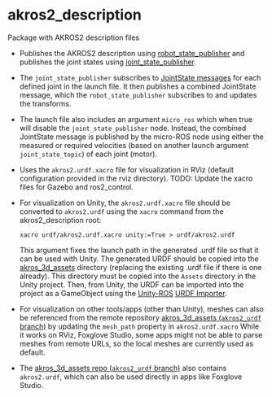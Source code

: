 # akros2_description
Package with AKROS2 description files

* Publishes the AKROS2 description using [robot_state_publisher](https://github.com/ros/robot_state_publisher) and publishes the joint states using [joint_state_publisher](https://github.com/ros/joint_state_publisher). 
* The ```joint_state_publisher``` subscribes to [JointState messages](https://docs.ros2.org/foxy/api/sensor_msgs/msg/JointState.html) for each defined joint in the launch file. It then publishes a combined JointState message, which the ```robot_state_publisher``` subscribes to and updates the transforms.
* The launch file also includes an argument ```micro_ros``` which when true will disable the ```joint_state_publisher``` node. Instead, the combined JointState message is published by the micro-ROS node using either the measured or required velocities (based on another launch argument ```joint_state_topic```) of each joint (motor).
* Uses the ```akros2.urdf.xacro``` file for visualization in RViz (default configuration provided in the rviz directory). TODO: Update the xacro files for Gazebo and ros2_control.
* For visualization on Unity, the ```akros2.urdf.xacro``` file should be converted to ```akros2.urdf``` using the ```xacro``` command from the akros2_description root:
  
  ```
  xacro urdf/akros2.urdf.xacro unity:=True > urdf/akros2.urdf
  ```
  This argument fixes the launch path in the generated .urdf file so that it can be used with Unity. The generated URDF should be copied into the [akros_3d_assets](https://github.com/adityakamath/akros_3d_assets/tree/akros2_urdf) directory (replacing the existing .urdf file if there is one already). This directory must be copied into the ```Assets``` directory in the Unity project. Then, from Unity, the URDF can be imported into the project as a GameObject using the [Unity-ROS](https://github.com/Unity-Technologies/Unity-Robotics-Hub) [URDF Importer](https://github.com/Unity-Technologies/URDF-Importer#integrate-urdf-importer-into-unity-project).
* For visualization on other tools/apps (other than Unity), meshes can also be referenced from the remote repository [akros_3d_assets (```akros2_urdf``` branch)](https://github.com/adityakamath/akros_3d_assets/tree/akros2_urdf) by updating the ```mesh_path``` property in ```akros2.urdf.xacro``` While it works on RViz, Foxglove Studio, some apps might not be able to parse meshes from remote URLs, so the local meshes are currently used as default.
* The [akros_3d_assets repo (```akros2_urdf``` branch)](https://github.com/adityakamath/akros_3d_assets/tree/akros2_urdf) also contains ```akros2.urdf```, which can also be used directly in apps like Foxglove Studio.
